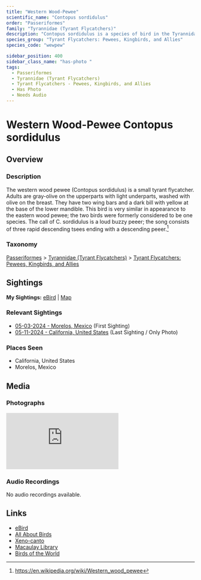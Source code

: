 ```yaml
---
title: "Western Wood-Pewee"
scientific_name: "Contopus sordidulus"
order: "Passeriformes"
family: "Tyrannidae (Tyrant Flycatchers)"
description: "Contopus sordidulus is a species of bird in the Tyrannidae (Tyrant Flycatchers) family. It has been observed 3 times. It has been photographed."
species_group: "Tyrant Flycatchers: Pewees, Kingbirds, and Allies"
species_code: "wewpew"

sidebar_position: 400
sidebar_class_name: "has-photo "
tags: 
  - Passeriformes
  - Tyrannidae (Tyrant Flycatchers)
  - Tyrant Flycatchers - Pewees, Kingbirds, and Allies
  - Has Photo
  - Needs Audio
---
```


# Western Wood-Pewee <span className='sci_name'>Contopus sordidulus</span>

## Overview

### Description
The western wood pewee (Contopus sordidulus) is a small tyrant flycatcher. Adults are gray-olive on the upperparts with light underparts, washed with olive on the breast. They have two wing bars and a dark bill with yellow at the base of the lower mandible. This bird is very similar in appearance to the eastern wood pewee; the two birds were formerly considered to be one species. The call of C. sordidulus is a loud buzzy peeer; the song consists of three rapid descending tsees ending with a descending peeer.[^1]

[^1]: https://en.wikipedia.org/wiki/Western_wood_pewee

### Taxonomy
[Passeriformes](/tags/passeriformes) > [Tyrannidae (Tyrant Flycatchers)](/tags/tyrannidae-tyrant-flycatchers) > [Tyrant Flycatchers: Pewees, Kingbirds, and Allies](/tags/tyrant-flycatchers-pewees-kingbirds-and-allies)


## Sightings

**My Sightings:** [eBird](https://ebird.org/lifelist?r=world&time=life&spp=wewpew) | [Map](/map?species_code=wewpew)

### Relevant Sightings

* [05-03-2024 - Morelos, Mexico](https://ebird.org/checklist/S171768235) (First Sighting)
* [05-11-2024 - California, United States](https://ebird.org/checklist/S174510998) (Last Sighting / Only Photo)

### Places Seen

* California, United States
* Morelos, Mexico



## Media
### Photographs
<iframe className="photo_iframe vertical" src="https://macaulaylibrary.org/asset/619037692/embed" frameBorder="0" allowFullScreen></iframe>

### Audio Recordings
No audio recordings available.

## Links
* [eBird](https://ebird.org/species/wewpew) 
* [All About Birds](https://www.allaboutbirds.org/guide/wewpew) 
* [Xeno-canto](https://www.xeno-canto.org/species/contopus-sordidulus) 
* [Macaulay Library](https://search.macaulaylibrary.org/catalog?taxonCode=wewpew&sort=rating_rank_desc)
* [Birds of the World](https://birdsoftheworld.org/bow/species/wewpew)
